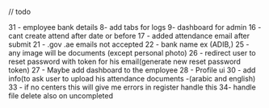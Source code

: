 // todo
<!-- 5- finical account can edit attend ,get report and edit the account same as admin -->
<!-- 14 - finical account can pay dutyReward (status: paid, not paid) table for payment(account will be for each date for all users in this date) -->
<!-- 32 -  (employee temp && employee bank  -> center id or date for all center (filter date and center) -->
31 - employee bank details
8- add tabs for logs
9- dashboard for admin
16 - cant create attend after date or before
17 - added attendance email after submit
21 - .gov .ae emails not accepted
22 - bank name ex (ADIB,)
25 - any image will be documents (except personal photo)
26 - redirect user to reset password with token for his email(generate new reset password token)
27 - Maybe add dashboard to the employee
28 - Profile ui
30 - add info(to ask user to upload his attendance documents -(arabic and english)
33 - if no centers this will give me errors in register handle this
34- handle file delete also on uncompleted
<!-- 29 - Signature -->